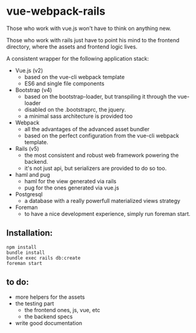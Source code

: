 # vue-webpack-rails

Those who work with vue.js won't have to think on anything new.

Those who work with rails just have to point his mind to the frontend directory,
where the assets and frontend logic lives.

A consistent wrapper for the following application stack:

* Vue.js (v2)
  * based on the vue-cli webpack template
  * ES6 and single file components
* Bootstrap (v4)
  * based on the bootstrap-loader, but transpiling it through the vue-loader
  * disabled on the .bootstraprc, the jquery.
  * a minimal sass architecture is provided too
* Webpack
  * all the advantages of the advanced asset bundler
  * based on the perfect configuration from the vue-cli webpack template.
* Rails (v5)
  * the most consistent and robust web framework powering the backend.
  * it's not just api, but serializers are provided to do so too.
* haml and pug
  * haml for the view generated via rails
  * pug for the ones generated via vue.js
* Postgresql
  * a database with a really powerfull materialized views strategy
* Foreman
  * to have a nice development experience, simply run foreman start.

## Installation:

```shell
npm install
bundle install
bundle exec rails db:create
foreman start
```

## to do:

* more helpers for the assets
* the testing part
  * the frontend ones, js, vue, etc
  * the backend specs
* write good documentation
